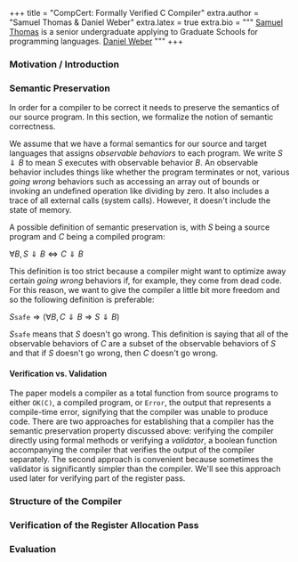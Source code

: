 +++
title = "CompCert: Formally Verified C Compiler"
extra.author = "Samuel Thomas & Daniel Weber"
extra.latex = true
extra.bio = """
  [Samuel Thomas](https://sgtpeacock.com) is a senior undergraduate applying to Graduate Schools for programming languages.
  [Daniel Weber]()
"""
+++

### Motivation / Introduction

### Semantic Preservation
In order for a compiler to be correct it needs to preserve the semantics of our source program. In this section, we formalize the notion of semantic correctness.

We assume that we have a formal semantics for our source and target languages that assigns *observable behaviors* to each program. We write $S \Downarrow B$ to mean $S$ executes with observable behavior $B$. An observable behavior includes things like whether the program terminates or not, various *going wrong* behaviors such as accessing an array out of bounds or invoking an undefined operation like dividing by zero. It also includes a trace of all external calls (system calls). However, it doesn't include the state of memory.

A possible definition of semantic preservation is, with $S$ being a source program and $C$ being a compiled program:

$\forall B, S \Downarrow B \Leftrightarrow C \Downarrow B$

This definition is too strict because a compiler might want to optimize away certain *going wrong* behaviors if, for example, they come from dead code. For this reason, we want to give the compiler a little bit more freedom and so the following definition is preferable:

$S \texttt{safe} \Rightarrow (\forall B, C \Downarrow B \Rightarrow S \Downarrow B)$

$S \texttt{safe}$ means that $S$ doesn't go wrong. This definition is saying that all of the observable behaviors of $C$ are a subset of the observable behaviors of $S$ and that if $S$ doesn't go wrong, then $C$ doesn't go wrong.

#### Verification vs. Validation
The paper models a compiler as a total function from source programs to either `OK(C)`, a compiled program, or `Error`, the output that represents a compile-time error, signifying that the compiler was unable to produce code. There are two approaches for establishing that a compiler has the semantic preservation property discussed above: verifying the compiler directly using formal methods or verifying a *validator*, a boolean function accompanying the compiler that verifies the output of the compiler separately. The second approach is convenient because sometimes the validator is significantly simpler than the compiler. We'll see this approach used later for verifying part of the register pass.

### Structure of the Compiler

### Verification of the Register Allocation Pass

### Evaluation
